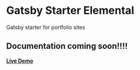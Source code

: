 # Gatsby Starter Elemental

Gatsby starter for portfolio sites

## Documentation coming soon!!!!

**[Live Demo](https://elemental.netlify.com)**
